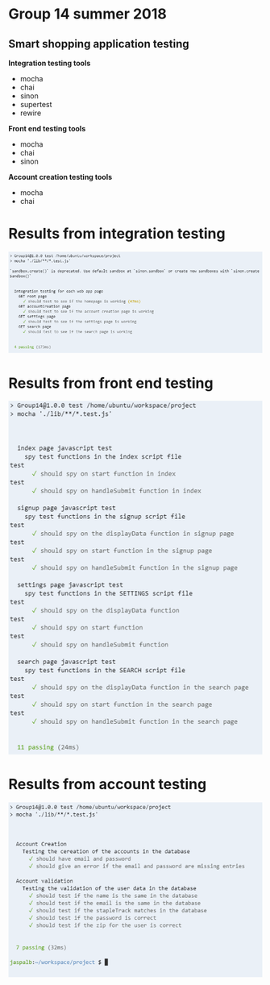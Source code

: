 # Group 14 summer 2018 
## Smart shopping application testing 

**Integration testing tools**
* mocha
* chai
* sinon
* supertest
* rewire

**Front end testing tools**
* mocha
* chai
* sinon

**Account creation testing tools**
* mocha
* chai

# Results from integration testing
![](results/integration_results.PNG)

# Results from front end testing
![](results/front_testing_results.PNG)

# Results from account testing
![](results/account_test_results.PNG)
